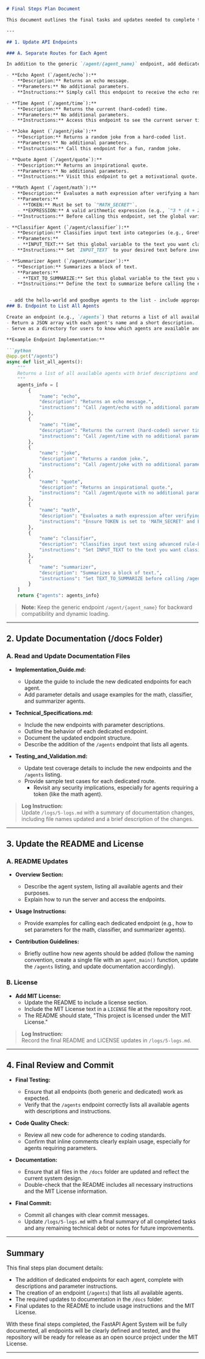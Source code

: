 ```markdown
# Final Steps Plan Document

This document outlines the final tasks and updates needed to complete the FastAPI Agent System. The goals for this phase are to refine and expand the API endpoints, update the documentation, and finalize repository details (including the README and license).

---

## 1. Update API Endpoints

### A. Separate Routes for Each Agent

In addition to the generic `/agent/{agent_name}` endpoint, add dedicated endpoints for each agent to provide detailed instructions and parameter requirements. For example:

- **Echo Agent (`/agent/echo`):**
  - **Description:** Returns an echo message.
  - **Parameters:** No additional parameters.
  - **Instructions:** Simply call this endpoint to receive the echo response.

- **Time Agent (`/agent/time`):**
  - **Description:** Returns the current (hard-coded) time.
  - **Parameters:** No additional parameters.
  - **Instructions:** Access this endpoint to see the current server time.

- **Joke Agent (`/agent/joke`):**
  - **Description:** Returns a random joke from a hard-coded list.
  - **Parameters:** No additional parameters.
  - **Instructions:** Call this endpoint for a fun, random joke.

- **Quote Agent (`/agent/quote`):**
  - **Description:** Returns an inspirational quote.
  - **Parameters:** No additional parameters.
  - **Instructions:** Visit this endpoint to get a motivational quote.

- **Math Agent (`/agent/math`):**
  - **Description:** Evaluates a math expression after verifying a hard-coded token.
  - **Parameters:** 
    - **TOKEN:** Must be set to `"MATH_SECRET"`.
    - **EXPRESSION:** A valid arithmetic expression (e.g., `"3 * (4 + 2)"`).
  - **Instructions:** Before calling this endpoint, set the global variables (`TOKEN` and `EXPRESSION`) in the agent file or via tests. The agent returns the evaluated result if the token is valid.

- **Classifier Agent (`/agent/classifier`):**
  - **Description:** Classifies input text into categories (e.g., Greeting, Question, Command, or Statement) based on keywords and patterns.
  - **Parameters:** 
    - **INPUT_TEXT:** Set this global variable to the text you want classified.
  - **Instructions:** Set `INPUT_TEXT` to your desired text before invoking this endpoint. The agent returns a classification and a confidence score.

- **Summarizer Agent (`/agent/summarizer`):**
  - **Description:** Summarizes a block of text.
  - **Parameters:** 
    - **TEXT_TO_SUMMARIZE:** Set this global variable to the text you wish to summarize.
  - **Instructions:** Define the text to summarize before calling the endpoint. The agent returns a concise summary and an explanation of its process.


 - add the hello-world and goodbye agents to the list - include appropriate descriptions
### B. Endpoint to List All Agents

Create an endpoint (e.g., `/agents`) that returns a list of all available agents with brief details for each. This endpoint should:
- Return a JSON array with each agent's name and a short description.
- Serve as a directory for users to know which agents are available and what parameters each expects.

**Example Endpoint Implementation:**

```python
@app.get("/agents")
async def list_all_agents():
    """
    Returns a list of all available agents with brief descriptions and instructions.
    """
    agents_info = [
        {
            "name": "echo",
            "description": "Returns an echo message.",
            "instructions": "Call /agent/echo with no additional parameters."
        },
        {
            "name": "time",
            "description": "Returns the current (hard-coded) server time.",
            "instructions": "Call /agent/time with no additional parameters."
        },
        {
            "name": "joke",
            "description": "Returns a random joke.",
            "instructions": "Call /agent/joke with no additional parameters."
        },
        {
            "name": "quote",
            "description": "Returns an inspirational quote.",
            "instructions": "Call /agent/quote with no additional parameters."
        },
        {
            "name": "math",
            "description": "Evaluates a math expression after verifying a token.",
            "instructions": "Ensure TOKEN is set to 'MATH_SECRET' and EXPRESSION is defined before calling /agent/math."
        },
        {
            "name": "classifier",
            "description": "Classifies input text using advanced rule-based logic.",
            "instructions": "Set INPUT_TEXT to the text you want classified before calling /agent/classifier."
        },
        {
            "name": "summarizer",
            "description": "Summarizes a block of text.",
            "instructions": "Set TEXT_TO_SUMMARIZE before calling /agent/summarizer."
        }
    ]
    return {"agents": agents_info}
```

> **Note:** Keep the generic endpoint `/agent/{agent_name}` for backward compatibility and dynamic loading.

---

## 2. Update Documentation (/docs Folder)

### A. Read and Update Documentation Files

- **Implementation_Guide.md:**  
  - Update the guide to include the new dedicated endpoints for each agent.
  - Add parameter details and usage examples for the math, classifier, and summarizer agents.


- **Technical_Specifications.md:**  
  - Include the new endpoints with parameter descriptions.
  - Outline the behavior of each dedicated endpoint.
  - Document the updated endpoint structure.
  - Describe the addition of the `/agents` endpoint that lists all agents.

- **Testing_and_Validation.md:**  
  - Update test coverage details to include the new endpoints and the `/agents` listing.
  - Provide sample test cases for each dedicated route.
    - Revisit any security implications, especially for agents requiring a token (like the math agent).


> **Log Instruction:**  
> Update `/logs/5-logs.md` with a summary of documentation changes, including file names updated and a brief description of the changes.

---

## 3. Update the README and License

### A. README Updates

- **Overview Section:**  
  - Describe the agent system, listing all available agents and their purposes.
  - Explain how to run the server and access the endpoints.

- **Usage Instructions:**  
  - Provide examples for calling each dedicated endpoint (e.g., how to set parameters for the math, classifier, and summarizer agents).

- **Contribution Guidelines:**  
  - Briefly outline how new agents should be added (follow the naming convention, create a single file with an `agent_main()` function, update the `/agents` listing, and update documentation accordingly).

### B. License

- **Add MIT License:**  
  - Update the README to include a license section.
  - Include the MIT License text in a `LICENSE` file at the repository root.
  - The README should state, "This project is licensed under the MIT License."

> **Log Instruction:**  
> Record the final README and LICENSE updates in `/logs/5-logs.md`.

---

## 4. Final Review and Commit

- **Final Testing:**  
  - Ensure that all endpoints (both generic and dedicated) work as expected.
  - Verify that the `/agents` endpoint correctly lists all available agents with descriptions and instructions.
  
- **Code Quality Check:**  
  - Review all new code for adherence to coding standards.
  - Confirm that inline comments clearly explain usage, especially for agents requiring parameters.
  
- **Documentation:**  
  - Ensure that all files in the `/docs` folder are updated and reflect the current system design.
  - Double-check that the README includes all necessary instructions and the MIT License information.

- **Final Commit:**  
  - Commit all changes with clear commit messages.
  - Update `/logs/5-logs.md` with a final summary of all completed tasks and any remaining technical debt or notes for future improvements.

---

## Summary

This final steps plan document details:
- The addition of dedicated endpoints for each agent, complete with descriptions and parameter instructions.
- The creation of an endpoint (`/agents`) that lists all available agents.
- The required updates to documentation in the `/docs` folder.
- Final updates to the README to include usage instructions and the MIT License.

With these final steps completed, the FastAPI Agent System will be fully documented, all endpoints will be clearly defined and tested, and the repository will be ready for release as an open source project under the MIT License.

---
```